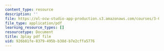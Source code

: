 ```yaml
---
content_type: resource
description: ''
file: https://ol-ocw-studio-app-production.s3.amazonaws.com/courses/3-091sc-introduction-to-solid-state-chemistry-fall-2010/926b81fe8379495bb38db7e2cffa5776_rR8ZtI8m0Mo.pdf
file_type: application/pdf
learning_resource_types: []
resourcetype: Document
title: 3play pdf file
uid: 926b81fe-8379-495b-b38d-b7e2cffa5776
---
```

